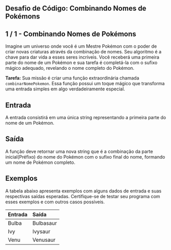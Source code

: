 Desafio de Código: Combinando Nomes de Pokémons
-----------------------------------------------
1 / 1 - Combinando Nomes de Pokémons
------------------------------------

Imagine um universo onde você é um Mestre Pokémon com o poder de criar novas criaturas através da combinação de nomes.
Seu algoritmo é a chave para dar vida a esses seres incríveis. Você receberá uma primeira parte do nome de um Pokémon e
sua tarefa é completá-la com o sufixo mágico adequado, revelando o nome completo do Pokémon.

**Tarefa:** Sua missão é criar uma função extraordinária chamada `combinarNomePokemon`. Essa função possui um toque
mágico que transforma uma entrada simples em algo verdadeiramente especial.

Entrada
-------

A entrada consistirá em uma única string representando a primeira parte do nome de um Pokémon.

Saída
-----

A função deve retornar uma nova string que é a combinação da parte inicial(Préfixo) do nome do Pokémon com o sufixo
final do nome, formando um nome de Pokémon completo.

Exemplos
--------

A tabela abaixo apresenta exemplos com alguns dados de entrada e suas respectivas saídas esperadas. Certifique-se de
testar seu programa com esses exemplos e com outros casos possíveis.

| **Entrada** | **Saída** |
|:------------|:----------|
| Bulba       | Bulbasaur |
| Ivy         | Ivysaur   |
| Venu        | Venusaur  |